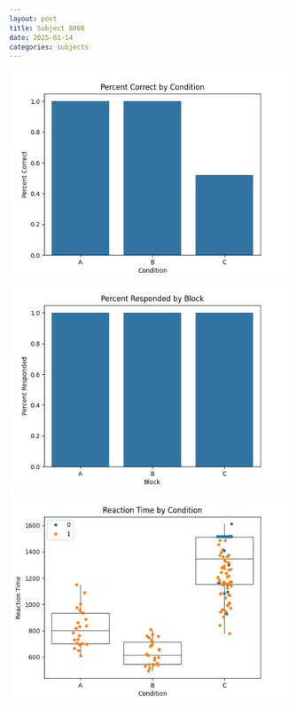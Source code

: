 ```yaml
---
layout: post
title: Subject 8008
date: 2025-01-14
categories: subjects
---
```


![](data/8008/run-10/8008_ATS_percent_correct.png)
![](data/8008/run-10/8008_ATS_percent_responded.png)
![](data/8008/run-10/8008_ATS_rt.png)
